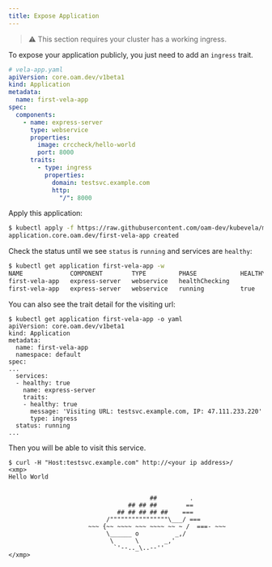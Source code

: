 ```yaml
---
title: Expose Application
---
```


> ⚠️ This section requires your cluster has a working ingress.

To expose your application publicly, you just need to add an `ingress` trait.

```yaml
# vela-app.yaml
apiVersion: core.oam.dev/v1beta1
kind: Application
metadata:
  name: first-vela-app
spec:
  components:
    - name: express-server
      type: webservice
      properties:
        image: crccheck/hello-world
        port: 8000
      traits:
        - type: ingress
          properties:
            domain: testsvc.example.com
            http:
              "/": 8000
```

Apply this application:

```bash
$ kubectl apply -f https://raw.githubusercontent.com/oam-dev/kubevela/master/docs/examples/vela-app.yaml
application.core.oam.dev/first-vela-app created
```

Check the status until we see `status` is `running` and services are `healthy`:

```bash
$ kubectl get application first-vela-app -w
NAME             COMPONENT        TYPE         PHASE            HEALTHY   STATUS   AGE
first-vela-app   express-server   webservice   healthChecking                      14s
first-vela-app   express-server   webservice   running          true               42s
```

You can also see the trait detail for the visiting url:

```shell
$ kubectl get application first-vela-app -o yaml
apiVersion: core.oam.dev/v1beta1
kind: Application
metadata:
  name: first-vela-app
  namespace: default
spec:
...
  services:
  - healthy: true
    name: express-server
    traits:
    - healthy: true
      message: 'Visiting URL: testsvc.example.com, IP: 47.111.233.220'
      type: ingress
  status: running
...
```

Then you will be able to visit this service.

```
$ curl -H "Host:testsvc.example.com" http://<your ip address>/
<xmp>
Hello World


                                       ##         .
                                 ## ## ##        ==
                              ## ## ## ## ##    ===
                           /""""""""""""""""\___/ ===
                      ~~~ {~~ ~~~~ ~~~ ~~~~ ~~ ~ /  ===- ~~~
                           \______ o          _,/
                            \      \       _,'
                             `'--.._\..--''
</xmp>
```
